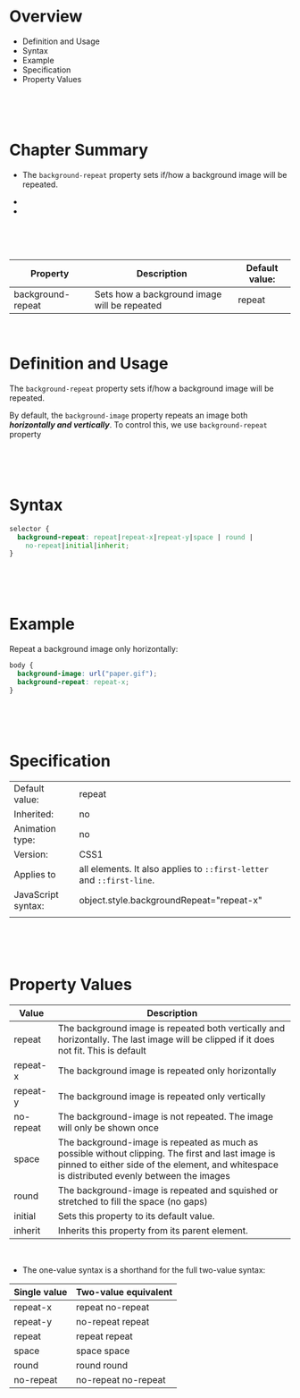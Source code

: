# Overview

- Definition and Usage
- Syntax
- Example
- Specification
- Property Values

&nbsp;

&nbsp;

# Chapter Summary

- The `background-repeat` property sets if/how a background image will be repeated.

-

-

&nbsp;

&nbsp;

| Property          | Description                                  | Default value: |
| ----------------- | -------------------------------------------- | -------------- |
| background-repeat | Sets how a background image will be repeated | repeat         |

&nbsp;

# Definition and Usage

The `background-repeat` property sets if/how a background image will be repeated.

By default, the `background-image` property repeats an image both **_horizontally and vertically_**. To control this, we use `background-repeat` property

&nbsp;

&nbsp;

# Syntax

```css
selector {
  background-repeat: repeat|repeat-x|repeat-y|space | round |
    no-repeat|initial|inherit;
}
```

&nbsp;

&nbsp;

# Example

Repeat a background image only horizontally:

```css
body {
  background-image: url("paper.gif");
  background-repeat: repeat-x;
}
```

&nbsp;

&nbsp;

# Specification

|                    |                                                                       |
| ------------------ | --------------------------------------------------------------------- |
| Default value:     | repeat                                                                |
| Inherited:         | no                                                                    |
| Animation type:    | no                                                                    |
| Version:           | CSS1                                                                  |
| Applies to         | all elements. It also applies to `::first-letter` and `::first-line`. |
| JavaScript syntax: | object.style.backgroundRepeat="repeat-x"                              |
|                    |                                                                       |

&nbsp;

&nbsp;

# Property Values

| Value     | Description                                                                                                                                                                                      |
| --------- | ------------------------------------------------------------------------------------------------------------------------------------------------------------------------------------------------ |
| repeat    | The background image is repeated both vertically and horizontally. The last image will be clipped if it does not fit. This is default                                                            |
| repeat-x  | The background image is repeated only horizontally                                                                                                                                               |
| repeat-y  | The background image is repeated only vertically                                                                                                                                                 |
| no-repeat | The background-image is not repeated. The image will only be shown once                                                                                                                          |
| space     | The background-image is repeated as much as possible without clipping. The first and last image is pinned to either side of the element, and whitespace is distributed evenly between the images |
| round     | The background-image is repeated and squished or stretched to fill the space (no gaps)                                                                                                           |
| initial   | Sets this property to its default value.                                                                                                                                                         |
| inherit   | Inherits this property from its parent element.                                                                                                                                                  |

&nbsp;

- The one-value syntax is a shorthand for the full two-value syntax:

| Single value | Two-value equivalent |
| ------------ | -------------------- |
| repeat-x     | repeat no-repeat     |
| repeat-y     | no-repeat repeat     |
| repeat       | repeat repeat        |
| space        | space space          |
| round        | round round          |
| no-repeat    | no-repeat no-repeat  |

&nbsp;

&nbsp;
&nbsp;
&nbsp;
